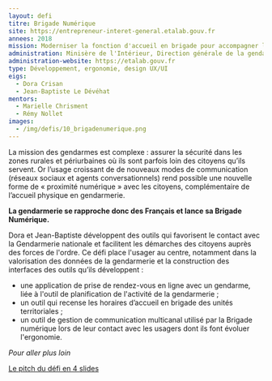 ```yaml
---
layout: defi
titre: Brigade Numérique
site: https://entrepreneur-interet-general.etalab.gouv.fr
annees: 2018
mission: Moderniser la fonction d'accueil en brigade pour accompagner les citoyens et les gendarmes
administration: Minisère de l'Intérieur, Direction générale de la gendarmerie nationale (DGGN)
administration-website: https://etalab.gouv.fr
type: Développement, ergonomie, design UX/UI
eigs:
  - Dora Crisan
  - Jean-Baptiste Le Dévéhat
mentors:
  - Marielle Chrisment
  - Rémy Nollet
images:
  - /img/defis/10_brigadenumerique.png
---
```

 
La mission des gendarmes est complexe : assurer la sécurité dans les
zones rurales et périurbaines où ils sont parfois loin des citoyens
qu’ils servent. Or l’usage croissant de de nouveaux modes de communication 
(réseaux sociaux et agents conversationnels) rend possible une nouvelle
forme de « proximité numérique » avec les citoyens, complémentaire de
l’accueil physique en gendarmerie.

**La gendarmerie se rapproche donc des Français et lance sa Brigade
Numérique.** 

Dora et Jean-Baptiste développent des outils qui favorisent le contact 
avec la Gendarmerie nationale et facilitent les démarches des citoyens 
auprès des forces de l'ordre. Ce défi place l'usager au centre, 
notamment dans la valorisation des données de la gendarmerie et 
la construction des interfaces des outils qu’ils développent :
- une application de prise de rendez-vous en ligne avec un gendarme, 
liée à l'outil de planification de l'activité de la gendarmerie ;
- un outil qui recense les horaires d’accueil en brigade des unités 
territoriales ;
- un outil de gestion de communication multicanal utilisé par la 
Brigade numérique lors de leur contact avec les usagers dont ils font évoluer
l'ergonomie. 

_Pour aller plus loin_

[Le pitch du défi en 4 slides](https://www.slideshare.net/Etalab/eig-promo-2-prsentation-du-dfi-brigade-numrique/1)
